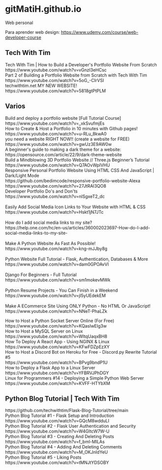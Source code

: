 # gitMatiH.github.io
Web personal

Para aprender web design:
https://www.udemy.com/course/web-developer-course

<h2>Tech With Tim</h2>
<p>
Tech With Tim | How to Build a Developer's Portfolio Website From Scratch <br>
https://www.youtube.com/watch?v=vGnzI3eHCsc <br>
Part 2 of Building a Portfolio Website from Scratch with Tech With Tim <br>
https://www.youtube.com/watch?v=5oG_-CIrVSI <br>
techwithtim.net MY NEW WEBSITE! <br>
https://www.youtube.com/watch?v=5818gtPtPLM <br>
<p>

<h2>Varios</h2>
<p>
Build and deploy a portfolio website [Full Tutorial Course] <br>
https://www.youtube.com/watch?v=_xkSvufmjEs<br>
How to Create & Host a Portfolio in 10 minutes with Github pages! <br>
https://www.youtube.com/watch?v=u-RLu_8kwA0 <br>
you need a website RIGHT NOW!! (create a website for FREE) <br>
https://www.youtube.com/watch?v=gwUz3E9AW0w <br>
A beginner's guide to making a dark theme for a website: <br>
https://opensource.com/article/22/9/dark-theme-website <br>
Build a Mindblowing 3D Portfolio Website // Three.js Beginner’s Tutorial<br>
https://www.youtube.com/watch?v=Q7AOvWpIVHU <br>
Responsive Personal Portfolio Website Using HTML CSS And JavaScript | Dark/Light Mode<br>
https://github.com/bedimcode/responsive-portfolio-website-Alexa<br>
https://www.youtube.com/watch?v=27JtRAI3QO8<br>
Developer Portfolio Do's and Don'ts<br>
https://www.youtube.com/watch?v=nlSgxeT2_dc<br>
 <br>
Easily Add Social Media Icon Links to Your Website with HTML & CSS <br>
https://www.youtube.com/watch?v=Hskt1jN7JTc <br>
 <br>
How do I add social media links to my site? <br>
https://help.one.com/hc/en-us/articles/360002023697-How-do-I-add-social-media-links-to-my-site- <br>
 <br>
Make A Python Website As Fast As Possible! <br>
https://www.youtube.com/watch?v=kng-mJJby8g <br>
 <br>
Python Website Full Tutorial - Flask, Authentication, Databases & More <br>
https://www.youtube.com/watch?v=dam0GPOAvVI <br>
 <br>
Django For Beginners - Full Tutorial <br>
https://www.youtube.com/watch?v=sm1mokevMWk <br>
 <br>
Python Resume Projects - You Can Finish in a Weekend <br>
https://www.youtube.com/watch?v=jl5yUEdekEM <br>
 <br>
Make A ECommerce Site Using ONLY Python - No HTML Or JavaScript! <br>
https://www.youtube.com/watch?v=NNeT-PhaLZk <br>
</p>
<p>
How to Host a Python Socket Server Online (For Free)<br>
https://www.youtube.com/watch?v=KQasIwElg3w<br>
How to Host a MySQL Server on Linux<br>
https://www.youtube.com/watch?v=WltqUaqxBH8<br>
How To Deploy A React App - Using NGINX & Linux<br>
https://www.youtube.com/watch?v=KFwFDZpEzXY<br>
How to Host a Discord Bot on Heroku for Free - Discord.py Rewrite Tutorial #5<br>
https://www.youtube.com/watch?v=BPvg9bndP1U<br>
How to Deploy a Flask App to a Linux Server<br>
https://www.youtube.com/watch?v=YFBRVJPhDGY<br>
Linux for Programmers #14 - Deploying a Simple Python Web Server<br>
https://www.youtube.com/watch?v=KVFF-HTYbXM<br>
</p>

<h2>Python Blog Tutorial | Tech With Tim</h2>
<p>
https://github.com/techwithtim/Flask-Blog-Tutorial/tree/main <br>
Python Blog Tutorial #1 - Flask Setup and Introduction <br>
https://www.youtube.com/watch?v=GQcM8wdduLI <br>
Python Blog Tutorial #2 - Flask User Authentication and Security <br>
https://www.youtube.com/watch?v=W4GItcW7W-U <br>
Python Blog Tutorial #3 - Creating And Deleting Posts <br>
https://www.youtube.com/watch?v=f_bml-MILAs <br>
Python Blog Tutorial #4 - Adding And Deleting Comments <br>
https://www.youtube.com/watch?v=M_OKJnIdYeU <br>
Python Blog Tutorial #5 - Liking Posts <br>
https://www.youtube.com/watch?v=tMNJtYDSOBY
</p>

